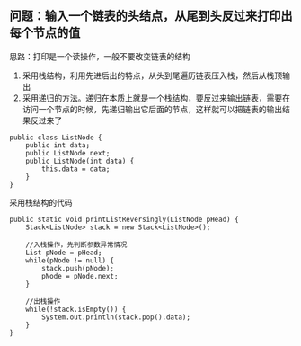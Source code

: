 ## 问题：输入一个链表的头结点，从尾到头反过来打印出每个节点的值
思路：打印是一个读操作，一般不要改变链表的结构  
1. 采用栈结构，利用先进后出的特点，从头到尾遍历链表压入栈，然后从栈顶输出  
2. 采用递归的方法。递归在本质上就是一个栈结构，要反过来输出链表，需要在访问一个节点的时候，先递归输出它后面的节点，这样就可以把链表的输出结果反过来了  

```
public class ListNode {
    public int data;
    public ListNode next;
    public ListNode(int data) {
        this.data = data;
    }
}
```
采用栈结构的代码
```
public static void printListReversingly(ListNode pHead) {
    Stack<ListNode> stack = new Stack<ListNode>();
    
    //入栈操作，先判断参数异常情况
    List pNode = pHead;
    while(pNode != null) {
        stack.push(pNode);
        pNode = pNode.next;
    }
    
    //出栈操作
    while(!stack.isEmpty()) {
        System.out.println(stack.pop().data);
    }
}
```
